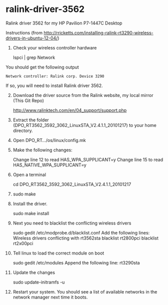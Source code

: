 ralink-driver-3562
==================

Ralink driver 3562 for my HP Pavilion P7-1447C Desktop

Instructions (from http://rricketts.com/installing-ralink-rt3290-wireless-drivers-in-ubuntu-12-04/)
 
1. Check your wireless controller hardware


    lspci | grep Network
    

 You should get the following output
 

    Network controller: Ralink corp. Device 3290
    
    
 If so, you will need to install Ralink driver 3562.

2. Download the driver source from the Ralink website, my local mirror (This Git Repo)


    http://www.ralinktech.com/en/04_support/support.php

3. Extract the folder (DPO_RT3562_3592_3062_LinuxSTA_V2.4.1.1_20101217) to your home directory.
4. Open DPO_RT…/os/linux/config.mk
5. Make the following changes:


    Change line 12 to read HAS_WPA_SUPPLICANT=y
    Change line 15 to read HAS_NATIVE_WPA_SUPPLICANT=y
    

6. Open a terminal


    cd DPO_RT3562_3592_3062_LinuxSTA_V2.4.1.1_20101217
    
7. sudo make
8. Install the driver.


    sudo make install
    
9. Next you need to blacklist the conflicting wireless drivers


    sudo gedit /etc/modprobe.d/blacklist.conf
    Add the following lines:
     Wireless drivers conflicting with rt3562sta
    blacklist rt2800pci
    blacklist rt2x00pci
    
10. Tell linux to load the correct module on boot


    sudo gedit /etc/modules
    Append the following line:
    rt3290sta
    
11. Update the changes


    sudo update-initramfs -u
    
12. Restart your system. You should see a list of available networks in the network manager next time it boots.

